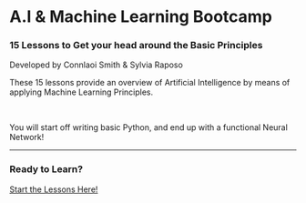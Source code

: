 # A.I & Machine Learning Bootcamp
### 15 Lessons to Get your head around the Basic Principles
<span>Developed by Connlaoi Smith & Sylvia Raposo</span>
<br/>
<p>These 15 lessons provide an overview of Artificial Intelligence by means of applying Machine Learning Principles.</p>
<br/>
<p>You will start off writing basic Python, and end up with a functional Neural Network!</p>
<hr/>

### Ready to Learn?
<a href="https://github.com/ReasonablEncounters/AI-ML-Lessons/tree/master/Python%20-%20AI/Release_Candidate">Start the Lessons Here!</a>
